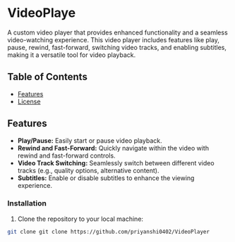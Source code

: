 # VideoPlaye

A custom video player that provides enhanced functionality and a seamless video-watching experience. 
This video player includes features like play, pause, rewind, fast-forward, switching video tracks, and enabling subtitles, making it a versatile tool for video playback.

## Table of Contents

- [Features](#features)
- [License](#license)

## Features

- **Play/Pause:** Easily start or pause video playback.
- **Rewind and Fast-Forward:** Quickly navigate within the video with rewind and fast-forward controls.
- **Video Track Switching:** Seamlessly switch between different video tracks (e.g., quality options, alternative content).
- **Subtitles:** Enable or disable subtitles to enhance the viewing experience.

### Installation

1. Clone the repository to your local machine:

```bash
git clone git clone https://github.com/priyanshi0402/VideoPlayer
